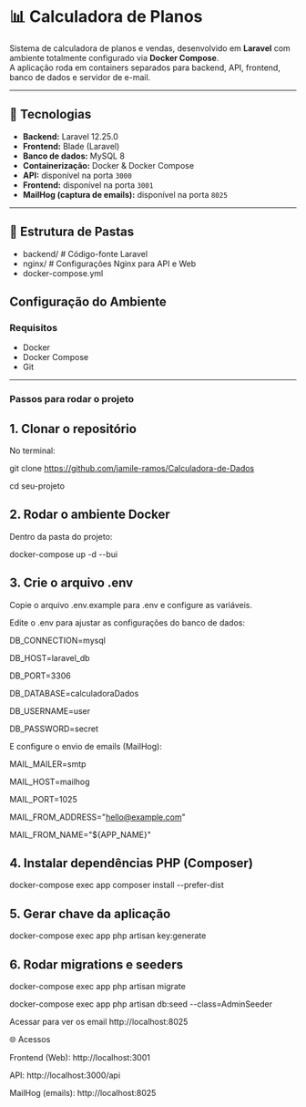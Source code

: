 # 📊 Calculadora de Planos

Sistema de calculadora de planos e vendas, desenvolvido em **Laravel** com ambiente totalmente configurado via **Docker Compose**.  
A aplicação roda em containers separados para backend, API, frontend, banco de dados e servidor de e-mail.

---

## 🚀 Tecnologias

- **Backend:** Laravel 12.25.0  
- **Frontend:** Blade (Laravel)  
- **Banco de dados:** MySQL 8  
- **Containerização:** Docker & Docker Compose  
- **API:** disponível na porta `3000`  
- **Frontend:** disponível na porta `3001`  
- **MailHog (captura de emails):** disponível na porta `8025`  

---

## 📂 Estrutura de Pastas
- backend/ # Código-fonte Laravel
- nginx/ # Configurações Nginx para API e Web
- docker-compose.yml

## Configuração do Ambiente
### Requisitos

- Docker
- Docker Compose
- Git

--- 

### Passos para rodar o projeto

## 1. Clonar o repositório
No terminal:

git clone https://github.com/jamile-ramos/Calculadora-de-Dados

cd seu-projeto

## 2. Rodar o ambiente Docker

Dentro da pasta do projeto:

docker-compose up -d --bui


## 3. Crie o arquivo .env
   
Copie o arquivo .env.example para .env e configure  as variáveis.

Edite o .env para ajustar as configurações do banco de dados:

DB_CONNECTION=mysql

DB_HOST=laravel_db

DB_PORT=3306

DB_DATABASE=calculadoraDados

DB_USERNAME=user

DB_PASSWORD=secret

E configure o envio de emails (MailHog):

MAIL_MAILER=smtp

MAIL_HOST=mailhog

MAIL_PORT=1025

MAIL_FROM_ADDRESS="hello@example.com"

MAIL_FROM_NAME="${APP_NAME}"


## 4. Instalar dependências PHP (Composer)
   
docker-compose exec app composer install --prefer-dist

## 5. Gerar chave da aplicação
   
docker-compose exec app php artisan key:generate

## 6. Rodar migrations e seeders
   
docker-compose exec app php artisan migrate

docker-compose exec app php artisan db:seed --class=AdminSeeder

Acessar para ver os email http://localhost:8025

🌐 Acessos

Frontend (Web): http://localhost:3001

API: http://localhost:3000/api

MailHog (emails): http://localhost:8025


